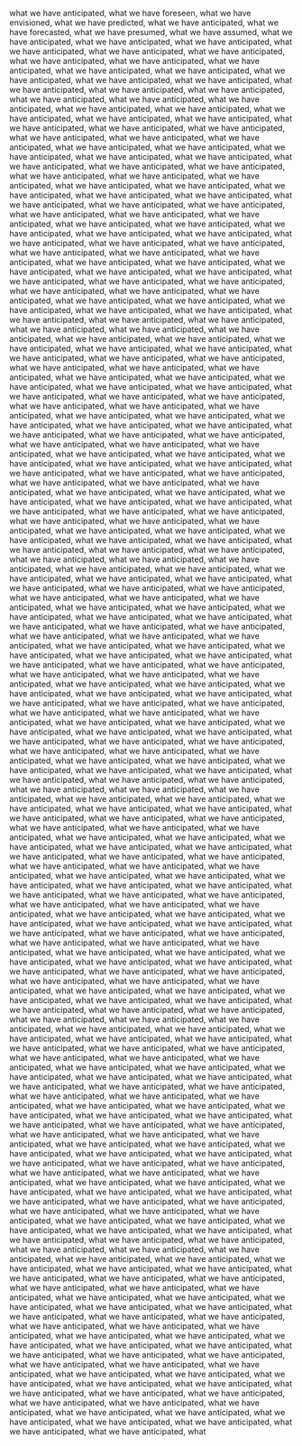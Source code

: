 what we have anticipated, what we have foreseen, what we have envisioned, what we have predicted, what we have anticipated, what we have forecasted, what we have presumed, what we have assumed, what we have anticipated, what we have anticipated, what we have anticipated, what we have anticipated, what we have anticipated, what we have anticipated, what we have anticipated, what we have anticipated, what we have anticipated, what we have anticipated, what we have anticipated, what we have anticipated, what we have anticipated, what we have anticipated, what we have anticipated, what we have anticipated, what we have anticipated, what we have anticipated, what we have anticipated, what we have anticipated, what we have anticipated, what we have anticipated, what we have anticipated, what we have anticipated, what we have anticipated, what we have anticipated, what we have anticipated, what we have anticipated, what we have anticipated, what we have anticipated, what we have anticipated, what we have anticipated, what we have anticipated, what we have anticipated, what we have anticipated, what we have anticipated, what we have anticipated, what we have anticipated, what we have anticipated, what we have anticipated, what we have anticipated, what we have anticipated, what we have anticipated, what we have anticipated, what we have anticipated, what we have anticipated, what we have anticipated, what we have anticipated, what we have anticipated, what we have anticipated, what we have anticipated, what we have anticipated, what we have anticipated, what we have anticipated, what we have anticipated, what we have anticipated, what we have anticipated, what we have anticipated, what we have anticipated, what we have anticipated, what we have anticipated, what we have anticipated, what we have anticipated, what we have anticipated, what we have anticipated, what we have anticipated, what we have anticipated, what we have anticipated, what we have anticipated, what we have anticipated, what we have anticipated, what we have anticipated, what we have anticipated, what we have anticipated, what we have anticipated, what we have anticipated, what we have anticipated, what we have anticipated, what we have anticipated, what we have anticipated, what we have anticipated, what we have anticipated, what we have anticipated, what we have anticipated, what we have anticipated, what we have anticipated, what we have anticipated, what we have anticipated, what we have anticipated, what we have anticipated, what we have anticipated, what we have anticipated, what we have anticipated, what we have anticipated, what we have anticipated, what we have anticipated, what we have anticipated, what we have anticipated, what we have anticipated, what we have anticipated, what we have anticipated, what we have anticipated, what we have anticipated, what we have anticipated, what we have anticipated, what we have anticipated, what we have anticipated, what we have anticipated, what we have anticipated, what we have anticipated, what we have anticipated, what we have anticipated, what we have anticipated, what we have anticipated, what we have anticipated, what we have anticipated, what we have anticipated, what we have anticipated, what we have anticipated, what we have anticipated, what we have anticipated, what we have anticipated, what we have anticipated, what we have anticipated, what we have anticipated, what we have anticipated, what we have anticipated, what we have anticipated, what we have anticipated, what we have anticipated, what we have anticipated, what we have anticipated, what we have anticipated, what we have anticipated, what we have anticipated, what we have anticipated, what we have anticipated, what we have anticipated, what we have anticipated, what we have anticipated, what we have anticipated, what we have anticipated, what we have anticipated, what we have anticipated, what we have anticipated, what we have anticipated, what we have anticipated, what we have anticipated, what we have anticipated, what we have anticipated, what we have anticipated, what we have anticipated, what we have anticipated, what we have anticipated, what we have anticipated, what we have anticipated, what we have anticipated, what we have anticipated, what we have anticipated, what we have anticipated, what we have anticipated, what we have anticipated, what we have anticipated, what we have anticipated, what we have anticipated, what we have anticipated, what we have anticipated, what we have anticipated, what we have anticipated, what we have anticipated, what we have anticipated, what we have anticipated, what we have anticipated, what we have anticipated, what we have anticipated, what we have anticipated, what we have anticipated, what we have anticipated, what we have anticipated, what we have anticipated, what we have anticipated, what we have anticipated, what we have anticipated, what we have anticipated, what we have anticipated, what we have anticipated, what we have anticipated, what we have anticipated, what we have anticipated, what we have anticipated, what we have anticipated, what we have anticipated, what we have anticipated, what we have anticipated, what we have anticipated, what we have anticipated, what we have anticipated, what we have anticipated, what we have anticipated, what we have anticipated, what we have anticipated, what we have anticipated, what we have anticipated, what we have anticipated, what we have anticipated, what we have anticipated, what we have anticipated, what we have anticipated, what we have anticipated, what we have anticipated, what we have anticipated, what we have anticipated, what we have anticipated, what we have anticipated, what we have anticipated, what we have anticipated, what we have anticipated, what we have anticipated, what we have anticipated, what we have anticipated, what we have anticipated, what we have anticipated, what we have anticipated, what we have anticipated, what we have anticipated, what we have anticipated, what we have anticipated, what we have anticipated, what we have anticipated, what we have anticipated, what we have anticipated, what we have anticipated, what we have anticipated, what we have anticipated, what we have anticipated, what we have anticipated, what we have anticipated, what we have anticipated, what we have anticipated, what we have anticipated, what we have anticipated, what we have anticipated, what we have anticipated, what we have anticipated, what we have anticipated, what we have anticipated, what we have anticipated, what we have anticipated, what we have anticipated, what we have anticipated, what we have anticipated, what we have anticipated, what we have anticipated, what we have anticipated, what we have anticipated, what we have anticipated, what we have anticipated, what we have anticipated, what we have anticipated, what we have anticipated, what we have anticipated, what we have anticipated, what we have anticipated, what we have anticipated, what we have anticipated, what we have anticipated, what we have anticipated, what we have anticipated, what we have anticipated, what we have anticipated, what we have anticipated, what we have anticipated, what we have anticipated, what we have anticipated, what we have anticipated, what we have anticipated, what we have anticipated, what we have anticipated, what we have anticipated, what we have anticipated, what we have anticipated, what we have anticipated, what we have anticipated, what we have anticipated, what we have anticipated, what we have anticipated, what we have anticipated, what we have anticipated, what we have anticipated, what we have anticipated, what we have anticipated, what we have anticipated, what we have anticipated, what we have anticipated, what we have anticipated, what we have anticipated, what we have anticipated, what we have anticipated, what we have anticipated, what we have anticipated, what we have anticipated, what we have anticipated, what we have anticipated, what we have anticipated, what we have anticipated, what we have anticipated, what we have anticipated, what we have anticipated, what we have anticipated, what we have anticipated, what we have anticipated, what we have anticipated, what we have anticipated, what we have anticipated, what we have anticipated, what we have anticipated, what we have anticipated, what we have anticipated, what we have anticipated, what we have anticipated, what we have anticipated, what we have anticipated, what we have anticipated, what we have anticipated, what we have anticipated, what we have anticipated, what we have anticipated, what we have anticipated, what we have anticipated, what we have anticipated, what we have anticipated, what we have anticipated, what we have anticipated, what we have anticipated, what we have anticipated, what we have anticipated, what we have anticipated, what we have anticipated, what we have anticipated, what we have anticipated, what we have anticipated, what we have anticipated, what we have anticipated, what we have anticipated, what we have anticipated, what we have anticipated, what we have anticipated, what we have anticipated, what we have anticipated, what we have anticipated, what we have anticipated, what we have anticipated, what we have anticipated, what we have anticipated, what we have anticipated, what we have anticipated, what we have anticipated, what we have anticipated, what we have anticipated, what we have anticipated, what we have anticipated, what we have anticipated, what we have anticipated, what we have anticipated, what we have anticipated, what we have anticipated, what we have anticipated, what we have anticipated, what we have anticipated, what we have anticipated, what we have anticipated, what we have anticipated, what we have anticipated, what we have anticipated, what we have anticipated, what we have anticipated, what we have anticipated, what we have anticipated, what we have anticipated, what we have anticipated, what we have anticipated, what we have anticipated, what we have anticipated, what we have anticipated, what we have anticipated, what we have anticipated, what we have anticipated, what we have anticipated, what we have anticipated, what we have anticipated, what we have anticipated, what we have anticipated, what we have anticipated, what we have anticipated, what we have anticipated, what we have anticipated, what we have anticipated, what we have anticipated, what we have anticipated, what we have anticipated, what we have anticipated, what